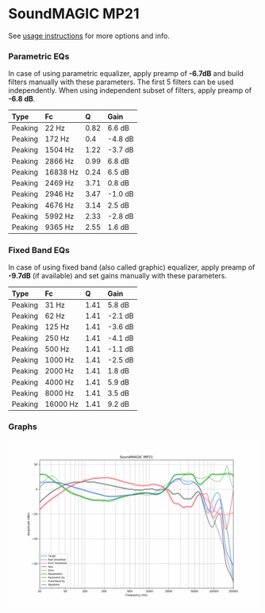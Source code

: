 # SoundMAGIC MP21
See [usage instructions](https://github.com/jaakkopasanen/AutoEq#usage) for more options and info.

### Parametric EQs
In case of using parametric equalizer, apply preamp of **-6.7dB** and build filters manually
with these parameters. The first 5 filters can be used independently.
When using independent subset of filters, apply preamp of **-6.8 dB**.

| Type    | Fc       |    Q | Gain    |
|:--------|:---------|:-----|:--------|
| Peaking | 22 Hz    | 0.82 | 6.6 dB  |
| Peaking | 172 Hz   | 0.4  | -4.8 dB |
| Peaking | 1504 Hz  | 1.22 | -3.7 dB |
| Peaking | 2866 Hz  | 0.99 | 6.8 dB  |
| Peaking | 16838 Hz | 0.24 | 6.5 dB  |
| Peaking | 2469 Hz  | 3.71 | 0.8 dB  |
| Peaking | 2946 Hz  | 3.47 | -1.0 dB |
| Peaking | 4676 Hz  | 3.14 | 2.5 dB  |
| Peaking | 5992 Hz  | 2.33 | -2.8 dB |
| Peaking | 9365 Hz  | 2.55 | 1.6 dB  |

### Fixed Band EQs
In case of using fixed band (also called graphic) equalizer, apply preamp of **-9.7dB**
(if available) and set gains manually with these parameters.

| Type    | Fc       |    Q | Gain    |
|:--------|:---------|:-----|:--------|
| Peaking | 31 Hz    | 1.41 | 5.8 dB  |
| Peaking | 62 Hz    | 1.41 | -2.1 dB |
| Peaking | 125 Hz   | 1.41 | -3.6 dB |
| Peaking | 250 Hz   | 1.41 | -4.1 dB |
| Peaking | 500 Hz   | 1.41 | -1.1 dB |
| Peaking | 1000 Hz  | 1.41 | -2.5 dB |
| Peaking | 2000 Hz  | 1.41 | 1.8 dB  |
| Peaking | 4000 Hz  | 1.41 | 5.9 dB  |
| Peaking | 8000 Hz  | 1.41 | 3.5 dB  |
| Peaking | 16000 Hz | 1.41 | 9.2 dB  |

### Graphs
![](./SoundMAGIC%20MP21.png)
